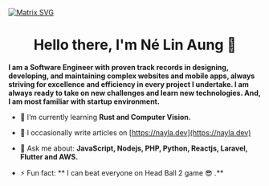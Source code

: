 

  [![Matrix SVG](https://raw.githubusercontent.com/rodrigograca31/rodrigograca31/master/matrix.svg)](#) 
<p>
  <h1 align="center"><b>Hello there, I'm Né Lin Aung 👋</b></h1>
  <strong> I am a Software Engineer with proven track records in designing, developing, and maintaining complex websites and mobile apps, always striving for excellence and efficiency in every project I undertake. I am always ready to take on new challenges and learn new technologies. And, I am most familiar with startup environment. </strong>

</p>


<p>




- 🌱 I’m currently learning **Rust and Computer Vision.**

- 📝 I occasionally write articles on [https://nayla.dev](https://nayla.dev)

- 💬 Ask me about: **JavaScript, Nodejs, PHP, Python, Reactjs, Laravel, Flutter and AWS.**

- ⚡ Fun fact: ** I can beat everyone on Head Ball 2 game :sunglasses: .**

 </p>
 

